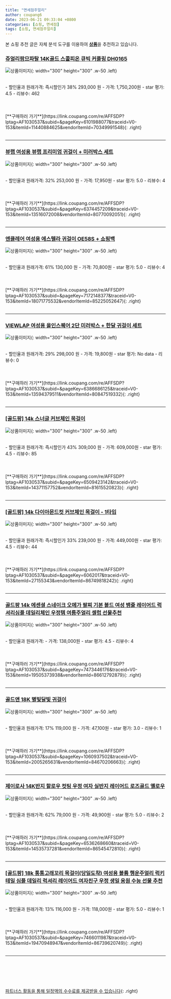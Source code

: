 ```yaml
---
title: "면세점주얼리"
author: coupang6
date: 2023-06-21 09:33:04 +0800
categories: [쇼핑, 면세점]
tags: [쇼핑, 면세점주얼리]
---
```


본 쇼핑 추천 글은 자체 분석 도구를 이용하여 [**상품**](https://link.coupang.com/a/bao1ui)을 추천하고 있습니다.

### [쥬얼리팜므파탈 14K골드 스콜피온 큐빅 커플링 DH0165](https://link.coupang.com/re/AFFSDP?lptag=AF1030537&subid=&pageKey=6101988077&traceid=V0-153&itemId=11440884625&vendorItemId=70349991548)

![상품이미지](https://thumbnail7.coupangcdn.com/thumbnails/remote/230x230ex/image/vendor_inventory/5cf9/87e5c17290de8b14132a8ec6a92d5e515b4bfd932ebd9e360cee7cd3457a.jpg){: width="300" height="300" .w-50 .left}


<br>
- 할인율과 원래가격: 즉시할인가 38%  293,000   원
- 가격: 1,750,200원
- star 평가: 4.5
- 리뷰수: 462
<br>
<br>
<br>
<br>
[**구매하러 가기**](https://link.coupang.com/re/AFFSDP?lptag=AF1030537&subid=&pageKey=6101988077&traceid=V0-153&itemId=11440884625&vendorItemId=70349991548){: .right}
<br>
<br>

---

### [뷰랩 여성용 뷰랩 프리미엄 귀걸이 + 미러박스 세트](https://link.coupang.com/re/AFFSDP?lptag=AF1030537&subid=&pageKey=6374457209&traceid=V0-153&itemId=13516072008&vendorItemId=80770092051)

![상품이미지](https://thumbnail9.coupangcdn.com/thumbnails/remote/230x230ex/image/retail/images/2022/03/03/17/5/18d7ad95-cf63-45d4-9f10-79978f3ad560.jpg){: width="300" height="300" .w-50 .left}


<br>
- 할인율과 원래가격: 32%  253,000   원
- 가격: 17,950원
- star 평가: 5.0
- 리뷰수: 4
<br>
<br>
<br>
<br>
[**구매하러 가기**](https://link.coupang.com/re/AFFSDP?lptag=AF1030537&subid=&pageKey=6374457209&traceid=V0-153&itemId=13516072008&vendorItemId=80770092051){: .right}
<br>
<br>

---

### [엔클레어 여성용 에스텔라 귀걸이 OE58S + 쇼핑백](https://link.coupang.com/re/AFFSDP?lptag=AF1030537&subid=&pageKey=7172148377&traceid=V0-153&itemId=18071775532&vendorItemId=85225052647)

![상품이미지](https://thumbnail8.coupangcdn.com/thumbnails/remote/230x230ex/image/retail/images/2023/03/02/17/2/a93552f6-c425-42f4-ae9b-9e82ef9ba9fe.jpg){: width="300" height="300" .w-50 .left}


<br>
- 할인율과 원래가격: 61%  130,000   원
- 가격: 70,800원
- star 평가: 5.0
- 리뷰수: 4
<br>
<br>
<br>
<br>
[**구매하러 가기**](https://link.coupang.com/re/AFFSDP?lptag=AF1030537&subid=&pageKey=7172148377&traceid=V0-153&itemId=18071775532&vendorItemId=85225052647){: .right}
<br>
<br>

---

### [VIEWLAP 여성용 올인스퀘어 2단 미러박스 + 한달 귀걸이 세트](https://link.coupang.com/re/AFFSDP?lptag=AF1030537&subid=&pageKey=6386686125&traceid=V0-153&itemId=13594379511&vendorItemId=80847519332)

![상품이미지](https://thumbnail6.coupangcdn.com/thumbnails/remote/230x230ex/image/retail/images/2022/02/28/10/9/d8ae7dec-3bf9-4e10-baa8-83ae2509d77c.jpg){: width="300" height="300" .w-50 .left}


<br>
- 할인율과 원래가격: 29%  298,000   원
- 가격: 19,800원
- star 평가: No data
- 리뷰수: 0
<br>
<br>
<br>
<br>
[**구매하러 가기**](https://link.coupang.com/re/AFFSDP?lptag=AF1030537&subid=&pageKey=6386686125&traceid=V0-153&itemId=13594379511&vendorItemId=80847519332){: .right}
<br>
<br>

---

### [[골드팡] 14k 스너글 커브체인 목걸이](https://link.coupang.com/re/AFFSDP?lptag=AF1030537&subid=&pageKey=6509423142&traceid=V0-153&itemId=14371157752&vendorItemId=81615520823)

![상품이미지](https://thumbnail7.coupangcdn.com/thumbnails/remote/230x230ex/image/vendor_inventory/eb1e/5b26641bbf428041993d881fd79c048f290b96c79ed83e2a2d35036234ec.jpg){: width="300" height="300" .w-50 .left}


<br>
- 할인율과 원래가격: 즉시할인가 43%  309,000   원
- 가격: 609,000원
- star 평가: 4.5
- 리뷰수: 85
<br>
<br>
<br>
<br>
[**구매하러 가기**](https://link.coupang.com/re/AFFSDP?lptag=AF1030537&subid=&pageKey=6509423142&traceid=V0-153&itemId=14371157752&vendorItemId=81615520823){: .right}
<br>
<br>

---

### [[골드팡] 14k 다이아몬드컷 커브체인 목걸이 - 1타입](https://link.coupang.com/re/AFFSDP?lptag=AF1030537&subid=&pageKey=6062017&traceid=V0-153&itemId=27155343&vendorItemId=86749818242)

![상품이미지](https://thumbnail9.coupangcdn.com/thumbnails/remote/230x230ex/image/vendor_inventory/images/2016/08/08/15/9/7715afa0-f6d1-46d5-930f-bf221ee14f96.jpg){: width="300" height="300" .w-50 .left}


<br>
- 할인율과 원래가격: 즉시할인가 33%  239,000   원
- 가격: 449,000원
- star 평가: 4.5
- 리뷰수: 44
<br>
<br>
<br>
<br>
[**구매하러 가기**](https://link.coupang.com/re/AFFSDP?lptag=AF1030537&subid=&pageKey=6062017&traceid=V0-153&itemId=27155343&vendorItemId=86749818242){: .right}
<br>
<br>

---

### [골드팡 14k 에센셜 스네이크 오메가 팔찌 기본 볼드 여성 뱀줄 레이어드 럭셔리심플 데일리체인 우정템 여름주얼리 셀럽 선물추천](https://link.coupang.com/re/AFFSDP?lptag=AF1030537&subid=&pageKey=7473446176&traceid=V0-153&itemId=19505373938&vendorItemId=86612792879)

![상품이미지](https://thumbnail6.coupangcdn.com/thumbnails/remote/230x230ex/image/vendor_inventory/0e71/8d1ca2706faab0b772b3776016fede9258c440b93dc4cee84cda201b396a.jpg){: width="300" height="300" .w-50 .left}


<br>
- 할인율과 원래가격: 
- 가격: 138,000원
- star 평가: 4.5
- 리뷰수: 4
<br>
<br>
<br>
<br>
[**구매하러 가기**](https://link.coupang.com/re/AFFSDP?lptag=AF1030537&subid=&pageKey=7473446176&traceid=V0-153&itemId=19505373938&vendorItemId=86612792879){: .right}
<br>
<br>

---

### [골드앤 18K 별빛달빛 귀걸이](https://link.coupang.com/re/AFFSDP?lptag=AF1030537&subid=&pageKey=1060937502&traceid=V0-153&itemId=2005265631&vendorItemId=84670206663)

![상품이미지](https://thumbnail7.coupangcdn.com/thumbnails/remote/230x230ex/image/vendor_inventory/49b0/aaf9dc80f030677879c48d9e1a4770ca926f693499671a8e00da37eae8f5.jpg){: width="300" height="300" .w-50 .left}


<br>
- 할인율과 원래가격: 17%  119,000   원
- 가격: 47,100원
- star 평가: 3.0
- 리뷰수: 1
<br>
<br>
<br>
<br>
[**구매하러 가기**](https://link.coupang.com/re/AFFSDP?lptag=AF1030537&subid=&pageKey=1060937502&traceid=V0-153&itemId=2005265631&vendorItemId=84670206663){: .right}
<br>
<br>

---

### [제이로사 14K반지 할로우 컷팅 우정 여자 실반지 레이어드 로즈골드 옐로우](https://link.coupang.com/re/AFFSDP?lptag=AF1030537&subid=&pageKey=6536268660&traceid=V0-153&itemId=14535737281&vendorItemId=86545472810)

![상품이미지](https://thumbnail7.coupangcdn.com/thumbnails/remote/230x230ex/image/vendor_inventory/3f6b/95e068668b0592e1ca9146c7e0dc54f3595137addd021cc0018d43b80818.jpg){: width="300" height="300" .w-50 .left}


<br>
- 할인율과 원래가격: 62%  79,000   원
- 가격: 49,900원
- star 평가: 5.0
- 리뷰수: 2
<br>
<br>
<br>
<br>
[**구매하러 가기**](https://link.coupang.com/re/AFFSDP?lptag=AF1030537&subid=&pageKey=6536268660&traceid=V0-153&itemId=14535737281&vendorItemId=86545472810){: .right}
<br>
<br>

---

### [[골드팡] 18k 통통고래꼬리 목걸이(당일도착) 여성용 볼륨 행운주얼리 럭키테일 심플 데일리 럭셔리 레이어드 여자친구 우정 생일 응원 수능 선물 추천](https://link.coupang.com/re/AFFSDP?lptag=AF1030537&subid=&pageKey=7466011987&traceid=V0-153&itemId=19470948947&vendorItemId=86739620749)

![상품이미지](https://thumbnail6.coupangcdn.com/thumbnails/remote/230x230ex/image/vendor_inventory/0565/16cec52a21e8e1ebb19a78120c4709a23a3cda962dd40cc371d65a9b6f19.jpg){: width="300" height="300" .w-50 .left}


<br>
- 할인율과 원래가격: 13%  116,000   원
- 가격: 118,000원
- star 평가: 5.0
- 리뷰수: 1
<br>
<br>
<br>
<br>
[**구매하러 가기**](https://link.coupang.com/re/AFFSDP?lptag=AF1030537&subid=&pageKey=7466011987&traceid=V0-153&itemId=19470948947&vendorItemId=86739620749){: .right}
<br>
<br>

---
<br><br><br><br><br> [파트너스 활동을 통해 일정액의 수수료를 제공받을 수 있습니다](https://link.coupang.com/a/bao1ui){: .right}